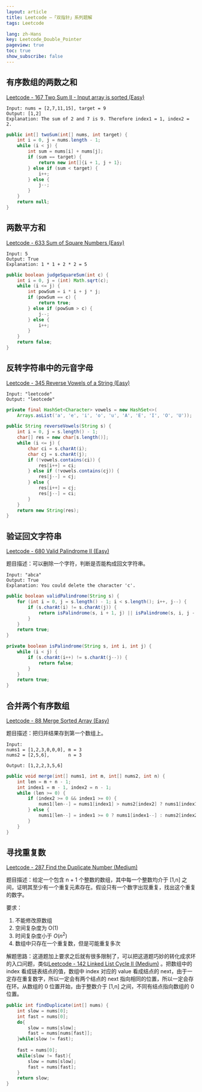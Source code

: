 ```yaml
---
layout: article
title: Leetcode —「双指针」系列题解
tags: Leetcode

lang: zh-Hans
key: Leetcode_Double_Pointer
pageview: true
toc: true
show_subscribe: false
---
```



## 有序数组的两数之和

[Leetcode - 167 Two Sum II - Input array is sorted (Easy)](https://leetcode.com/problems/two-sum-ii-input-array-is-sorted/description/)

```
Input: nums = [2,7,11,15], target = 9
Output: [1,2]
Explanation: The sum of 2 and 7 is 9. Therefore index1 = 1, index2 = 2.
```

```java
public int[] twoSum(int[] nums, int target) {
    int i = 0, j = nums.length - 1;
    while (i < j) {
        int sum = nums[i] + nums[j];
        if (sum == target) {
            return new int[]{i + 1, j + 1};
        } else if (sum < target) {
            i++;
        } else {
            j--;
        }
    }
    return null;
}
```

## 两数平方和

[Leetcode - 633 Sum of Square Numbers (Easy)](https://leetcode.com/problems/sum-of-square-numbers/)

```
Input: 5
Output: True
Explanation: 1 * 1 + 2 * 2 = 5
```

```java
public boolean judgeSquareSum(int c) {
    int i = 0, j = (int) Math.sqrt(c);
    while (i <= j) {
        int powSum = i * i + j * j;
        if (powSum == c) {
            return true;
        } else if (powSum > c) {
            j--;
        } else {
            i++;
        }
    }
    return false;
}
```

## 反转字符串中的元音字母

[Leetcode - 345 Reverse Vowels of a String (Easy)](https://leetcode.com/problems/reverse-vowels-of-a-string/description/)

```
Input: "leetcode"
Output: "leotcede"
```

```java
private final HashSet<Character> vowels = new HashSet<>(
    Arrays.asList('a', 'e', 'i', 'o', 'u', 'A', 'E', 'I', 'O', 'U'));

public String reverseVowels(String s) {
    int i = 0, j = s.length() - 1;
    char[] res = new char[s.length()];
    while (i <= j) {
        char ci = s.charAt(i);
        char cj = s.charAt(j);
        if (!vowels.contains(ci)) {
            res[i++] = ci;
        } else if (!vowels.contains(cj)) {
            res[j--] = cj;
        } else {
            res[i++] = cj;
            res[j--] = ci;
        }
    }
    return new String(res);
}
```

## 验证回文字符串

[Leetcode - 680 Valid Palindrome II (Easy)](https://leetcode.com/problems/valid-palindrome-ii/)

题目描述：可以删除一个字符，判断是否能构成回文字符串。

```
Input: "abca"
Output: True
Explanation: You could delete the character 'c'.
```

```java
public boolean validPalindrome(String s) {
    for (int i = 0, j = s.length() - 1; i < s.length(); i++, j--) {
        if (s.charAt(i) != s.charAt(j)) {
            return isPalindrome(s, i + 1, j) || isPalindrome(s, i, j - 1);
        }
    }
    return true;
}

private boolean isPalindrome(String s, int i, int j) {
    while (i < j) {
        if (s.charAt(i++) != s.charAt(j--)) {
            return false;
        }
    }
    return true;
}
```

## 合并两个有序数组

[Leetcode - 88 Merge Sorted Array (Easy)](https://leetcode.com/problems/merge-sorted-array/)

题目描述：把归并结果存到第一个数组上。

```
Input:
nums1 = [1,2,3,0,0,0], m = 3
nums2 = [2,5,6],       n = 3

Output: [1,2,2,3,5,6]
```

```java
public void merge(int[] nums1, int m, int[] nums2, int n) {
    int len = m + n - 1;
    int index1 = m - 1, index2 = n - 1;
    while (len >= 0) {
        if (index2 >= 0 && index1 >= 0) {
            nums1[len--] = nums1[index1] > nums2[index2] ? nums1[index1--] : nums2[index2--];
        } else {
            nums1[len--] = index1 >= 0 ? nums1[index1--] : nums2[index2--];
        }
    }
}
```



## 寻找重复数

[Leetcode - 287 Find the Duplicate Number (Medium)](https://leetcode.com/problems/find-the-duplicate-number/)

题目描述：给定一个包含 n + 1 个整数的数组，其中每一个整数均介于 [1,n] 之间，证明其至少有一个重复元素存在。假设只有一个数字出现重复，找出这个重复的数字。

要求：
1. 不能修改原数组
2. 空间复杂度为 O(1)
3. 时间复杂度小于 $O(n^2)$
4. 数组中只存在一个重复数，但是可能重复多次

解题思路：这道题加上要求之后就有很多限制了，可以把这道题巧妙的转化成求环的入口问题，类似[Leetcode - 142 Linked List Cycle II (Medium)](https://leetcode.com/problems/linked-list-cycle-ii/) 。把数组中的 index 看成链表结点的值，数组中 index 对应的 value 看成结点的 next，由于一定存在重复数字，所以一定会有两个结点的 next 指向相同的位置，所以一定会存在环。从数组的 0 位置开始，由于整数介于 [1,n] 之间，不同有结点指向数组的 0 位置。

```java
public int findDuplicate(int[] nums) { 
    int slow = nums[0];
    int fast = nums[0];
    do{
        slow = nums[slow];
        fast = nums[nums[fast]];
    }while(slow != fast);
    
    fast = nums[0];
    while(slow != fast){
        slow = nums[slow];
        fast = nums[fast];
    }
    return slow;
}
```

